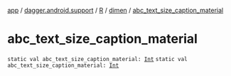 [app](../../../index.md) / [dagger.android.support](../../index.md) / [R](../index.md) / [dimen](index.md) / [abc_text_size_caption_material](./abc_text_size_caption_material.md)

# abc_text_size_caption_material

`static val abc_text_size_caption_material: `[`Int`](https://kotlinlang.org/api/latest/jvm/stdlib/kotlin/-int/index.html)
`static val abc_text_size_caption_material: `[`Int`](https://kotlinlang.org/api/latest/jvm/stdlib/kotlin/-int/index.html)